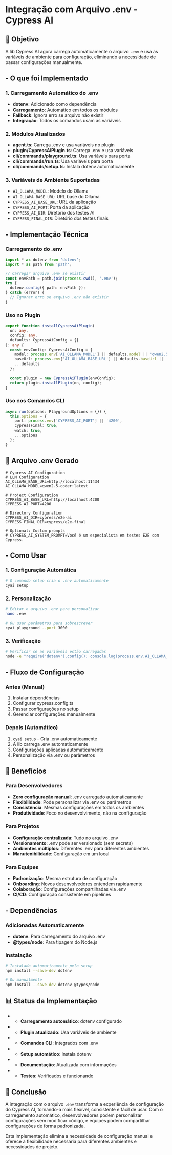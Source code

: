# Integração com Arquivo .env - Cypress AI

## 🎯 Objetivo

A lib Cypress AI agora carrega automaticamente o arquivo `.env` e usa as variáveis de ambiente para configuração, eliminando a necessidade de passar configurações manualmente.

## - O que foi Implementado

### 1. **Carregamento Automático do .env**
- **dotenv**: Adicionado como dependência
- **Carregamento**: Automático em todos os módulos
- **Fallback**: Ignora erro se arquivo não existir
- **Integração**: Todos os comandos usam as variáveis

### 2. **Módulos Atualizados**
- **agent.ts**: Carrega .env e usa variáveis no plugin
- **plugin/CypressAiPlugin.ts**: Carrega .env e usa variáveis
- **cli/commands/playground.ts**: Usa variáveis para porta
- **cli/commands/run.ts**: Usa variáveis para porta
- **cli/commands/setup.ts**: Instala dotenv automaticamente

### 3. **Variáveis de Ambiente Suportadas**
- `AI_OLLAMA_MODEL`: Modelo do Ollama
- `AI_OLLAMA_BASE_URL`: URL base do Ollama
- `CYPRESS_AI_BASE_URL`: URL da aplicação
- `CYPRESS_AI_PORT`: Porta da aplicação
- `CYPRESS_AI_DIR`: Diretório dos testes AI
- `CYPRESS_FINAL_DIR`: Diretório dos testes finais

## - Implementação Técnica

### Carregamento do .env
```typescript
import * as dotenv from 'dotenv';
import * as path from 'path';

// Carregar arquivo .env se existir
const envPath = path.join(process.cwd(), '.env');
try {
  dotenv.config({ path: envPath });
} catch (error) {
  // Ignorar erro se arquivo .env não existir
}
```

### Uso no Plugin
```typescript
export function installCypressAiPlugin(
  on: any, 
  config: any, 
  defaults: CypressAiConfig = {}
): any {
  const envConfig: CypressAiConfig = {
    model: process.env['AI_OLLAMA_MODEL'] || defaults.model || 'qwen2.5-coder:latest',
    baseUrl: process.env['AI_OLLAMA_BASE_URL'] || defaults.baseUrl || 'http://localhost:11434',
    ...defaults
  };
  
  const plugin = new CypressAiPlugin(envConfig);
  return plugin.installPlugin(on, config);
}
```

### Uso nos Comandos CLI
```typescript
async run(options: PlaygroundOptions = {}) {
  this.options = {
    port: process.env['CYPRESS_AI_PORT'] || '4200',
    cypressFinal: true,
    watch: true,
    ...options
  };
}
```

## 📁 Arquivo .env Gerado

```env
# Cypress AI Configuration
# LLM Configuration
AI_OLLAMA_BASE_URL=http://localhost:11434
AI_OLLAMA_MODEL=qwen2.5-coder:latest

# Project Configuration
CYPRESS_AI_BASE_URL=http://localhost:4200
CYPRESS_AI_PORT=4200

# Directory Configuration
CYPRESS_AI_DIR=cypress/e2e-ai
CYPRESS_FINAL_DIR=cypress/e2e-final

# Optional: Custom prompts
# CYPRESS_AI_SYSTEM_PROMPT=Você é um especialista em testes E2E com Cypress.
```

## - Como Usar

### 1. Configuração Automática
```bash
# O comando setup cria o .env automaticamente
cyai setup
```

### 2. Personalização
```bash
# Editar o arquivo .env para personalizar
nano .env

# Ou usar parâmetros para sobrescrever
cyai playground --port 3000
```

### 3. Verificação
```bash
# Verificar se as variáveis estão carregadas
node -e "require('dotenv').config(); console.log(process.env.AI_OLLAMA_MODEL);"
```

## - Fluxo de Configuração

### Antes (Manual)
1. Instalar dependências
2. Configurar cypress.config.ts
3. Passar configurações no setup
4. Gerenciar configurações manualmente

### Depois (Automático)
1. `cyai setup` - Cria .env automaticamente
2. A lib carrega .env automaticamente
3. Configurações aplicadas automaticamente
4. Personalização via .env ou parâmetros

## 🎯 Benefícios

### Para Desenvolvedores
- **Zero configuração manual**: .env carregado automaticamente
- **Flexibilidade**: Pode personalizar via .env ou parâmetros
- **Consistência**: Mesmas configurações em todos os ambientes
- **Produtividade**: Foco no desenvolvimento, não na configuração

### Para Projetos
- **Configuração centralizada**: Tudo no arquivo .env
- **Versionamento**: .env pode ser versionado (sem secrets)
- **Ambientes múltiplos**: Diferentes .env para diferentes ambientes
- **Manutenibilidade**: Configuração em um local

### Para Equipes
- **Padronização**: Mesma estrutura de configuração
- **Onboarding**: Novos desenvolvedores entendem rapidamente
- **Colaboração**: Configurações compartilhadas via .env
- **CI/CD**: Configuração consistente em pipelines

## - Dependências

### Adicionadas Automaticamente
- **dotenv**: Para carregamento do arquivo .env
- **@types/node**: Para tipagem do Node.js

### Instalação
```bash
# Instalado automaticamente pelo setup
npm install --save-dev dotenv

# Ou manualmente
npm install --save-dev dotenv @types/node
```

## 📊 Status da Implementação

- - **Carregamento automático**: dotenv configurado
- - **Plugin atualizado**: Usa variáveis de ambiente
- - **Comandos CLI**: Integrados com .env
- - **Setup automático**: Instala dotenv
- - **Documentação**: Atualizada com informações
- - **Testes**: Verificados e funcionando

## 🎉 Conclusão

A integração com o arquivo `.env` transforma a experiência de configuração do Cypress AI, tornando-a mais flexível, consistente e fácil de usar. Com o carregamento automático, desenvolvedores podem personalizar configurações sem modificar código, e equipes podem compartilhar configurações de forma padronizada.

Esta implementação elimina a necessidade de configuração manual e oferece a flexibilidade necessária para diferentes ambientes e necessidades de projeto.
